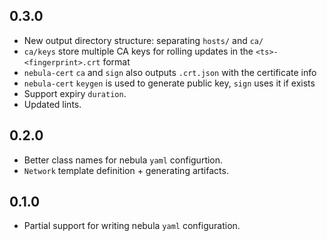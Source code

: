 ## 0.3.0

- New output directory structure: separating `hosts/` and `ca/`
- `ca/keys` store multiple CA keys for rolling updates in the `<ts>-<fingerprint>.crt` format
- `nebula-cert` `ca` and `sign` also outputs `.crt.json` with the certificate info
- `nebula-cert` `keygen` is used to generate public key, `sign` uses it if exists
- Support expiry `duration`.
- Updated lints.

## 0.2.0

- Better class names for nebula `yaml` configurtion.
- `Network` template definition + generating artifacts.

## 0.1.0

- Partial support for writing nebula `yaml` configuration.
